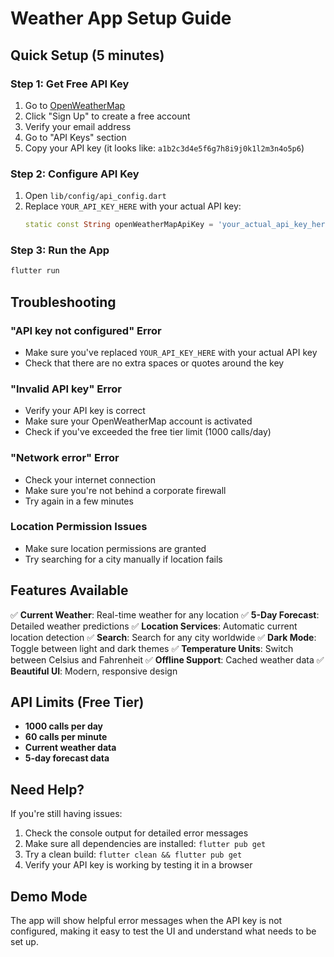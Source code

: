 # Weather App Setup Guide

## Quick Setup (5 minutes)

### Step 1: Get Free API Key
1. Go to [OpenWeatherMap](https://openweathermap.org/api)
2. Click "Sign Up" to create a free account
3. Verify your email address
4. Go to "API Keys" section
5. Copy your API key (it looks like: `a1b2c3d4e5f6g7h8i9j0k1l2m3n4o5p6`)

### Step 2: Configure API Key
1. Open `lib/config/api_config.dart`
2. Replace `YOUR_API_KEY_HERE` with your actual API key:
   ```dart
   static const String openWeatherMapApiKey = 'your_actual_api_key_here';
   ```

### Step 3: Run the App
```bash
flutter run
```

## Troubleshooting

### "API key not configured" Error
- Make sure you've replaced `YOUR_API_KEY_HERE` with your actual API key
- Check that there are no extra spaces or quotes around the key

### "Invalid API key" Error
- Verify your API key is correct
- Make sure your OpenWeatherMap account is activated
- Check if you've exceeded the free tier limit (1000 calls/day)

### "Network error" Error
- Check your internet connection
- Make sure you're not behind a corporate firewall
- Try again in a few minutes

### Location Permission Issues
- Make sure location permissions are granted
- Try searching for a city manually if location fails

## Features Available

✅ **Current Weather**: Real-time weather for any location
✅ **5-Day Forecast**: Detailed weather predictions
✅ **Location Services**: Automatic current location detection
✅ **Search**: Search for any city worldwide
✅ **Dark Mode**: Toggle between light and dark themes
✅ **Temperature Units**: Switch between Celsius and Fahrenheit
✅ **Offline Support**: Cached weather data
✅ **Beautiful UI**: Modern, responsive design

## API Limits (Free Tier)

- **1000 calls per day**
- **60 calls per minute**
- **Current weather data**
- **5-day forecast data**

## Need Help?

If you're still having issues:
1. Check the console output for detailed error messages
2. Make sure all dependencies are installed: `flutter pub get`
3. Try a clean build: `flutter clean && flutter pub get`
4. Verify your API key is working by testing it in a browser

## Demo Mode

The app will show helpful error messages when the API key is not configured, making it easy to test the UI and understand what needs to be set up.


